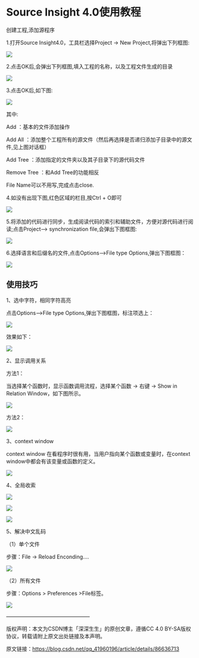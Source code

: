 # Source Insight 4.0使用教程 #

创建工程,添加源程序

1.打开Source Insight4.0，工具栏选择Project -> New Project,将弹出下列框图:

![](./sourceinsight4/20190125100236518.png)

2.点击OK后,会弹出下列框图,填入工程的名称，以及工程文件生成的目录

![](./sourceinsight4/20190125100542813.jpg)

3.点击OK后,如下图:

![](./sourceinsight4/20190125100733858.jpg)

其中:                          

Add ：基本的文件添加操作

Add All ：添加整个工程所有的源文件（然后再选择是否递归添加子目录中的源文件,见上图对话框）

Add Tree ：添加指定的文件夹以及其子目录下的源代码文件

Remove Tree ：和Add Tree的功能相反

File Name可以不用写,完成点击close.

4.如没有出现下图,红色区域的栏目,按Ctrl + O即可

![](./sourceinsight4/20190125120542606.jpg)

5.将添加的代码进行同步，生成阅读代码的索引和辅助文件，方便对源代码进行阅读;点击Project--> synchronization file,会弹出下图框图:

![](./sourceinsight4/20190128121631854.png)

6.选择语言和后缀名的文件,点击Options-->File type Options,弹出下图框图：

![](./sourceinsight4/20190128122013503.jpg)

## 使用技巧 ##

1、选中字符，相同字符高亮

点击Options-->File type Options,弹出下图框图，标注项选上：

![](./sourceinsight4/dd7fdd8b76f3448c8ae8e4de86650e73.png)

效果如下：

![](./sourceinsight4/50b5cdab8cb74f6d98c65e42d315638d.png)

2、显示调用关系

方法1：

当选择某个函数时，显示函数调用流程，选择某个函数 -> 右键 -> Show in Relation Window，如下图所示。

![](./sourceinsight4/c86c2ab086f14138bb1cca80104ba812.png)

方法2：

![](./sourceinsight4/70733e9dbc2344d0ba31883628b4d7e8.png)

3、context window

context window 在看程序时很有用，当用户指向某个函数或变量时，在context window中都会有该变量或函数的定义。

![](./sourceinsight4/b6bf0e9dd96d46d1a15050cb79aaa5b6.png)

4、全局收索

![](./sourceinsight4/5fe36ba27f19409ab0f927ca1493bab0.png)

![](./sourceinsight4/fc81a18f83484b5b9ea5f52b908ed77d.png)

![](./sourceinsight4/43d4c20d762d455bb0645ce47183cc0e.png)

5、解决中文乱码

（1）单个文件

步骤：File -> Reload Enconding....

![](./sourceinsight4/b6fd036f138b47209d9dc69b80fd83e2.png)

（2）所有文件

步骤：Options > Preferences >File标签。

![](./sourceinsight4/2f8da181437b48c6b4dd74e0d792975f.png)

 
————————————————

版权声明：本文为CSDN博主「深深生生」的原创文章，遵循CC 4.0 BY-SA版权协议，转载请附上原文出处链接及本声明。

原文链接：https://blog.csdn.net/qq_41960196/article/details/86636713